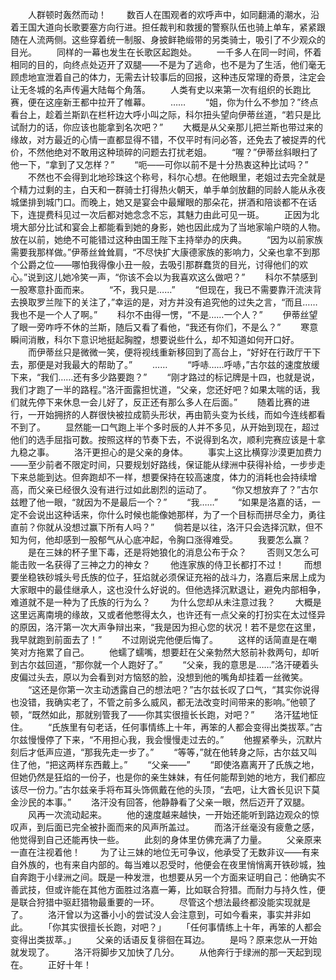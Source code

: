 　　人群顿时轰然而动！
　　数百人在围观者的欢呼声中，如同翻涌的潮水，沿着王国大道向长歌要塞方向行进。担任裁判和救援的警察队伍也骑上单车，紧紧跟随在人流两侧。这些穿着统一制服、身披鲜艳缎带的另类骑士，吸引了不少观众的目光。
　　同样的一幕也发生在长歌区起跑处。
　　一千多人在同一时间，怀着相同的目的，向终点处迈开了双腿——不是为了逃命，也不是为了生活，他们毫无顾虑地宣泄着自己的体力，无需去计较事后的回报，这种违反常理的奇景，注定会让无冬城的名声传遍大陆每个角落。
　　人类有史以来第一次有组织的长跑比赛，便在这座新王都中拉开了帷幕。
　　……
　　“姐，你为什么不参加？”终点看台上，趁着兰斯趴在栏杆边大呼小叫之际，科尔扭头望向伊蒂丝道，“若只是比试耐力的话，你应该也能拿到名次吧？”
　　大概是从父亲那儿把兰斯也带过来的缘故，对方最近的心情一直都显得不错，不仅平时有问必答，还免去了被捉弄的代价，不然他绝对不敢用这种琐碎的问题去打扰老姐。
　　“喔？”伊蒂丝斜眼扫了他一下，“拿到了又怎样？”
　　“呃——可你以前不是十分热衷这种比试吗？”
　　不然也不会得到北地珍珠这个称号，科尔心想。在他眼里，老姐过去完全就是个精力过剩的主，白天和一群骑士打得热火朝天，单手单剑放翻的同龄人能从永夜城堡排到城门口。而晚上，她又是宴会中最耀眼的那朵花，拼酒和陪谈都不在话下，连提费科见过一次后都对她念念不忘，其魅力由此可见一斑。
　　正因为北境大部分比试和宴会上都能看到她的身影，她也因此成为了当地家喻户晓的人物。放在以前，她绝不可能错过这种由国王陛下主持举办的庆典。
　　“因为以前家族需要我那样做。”伊蒂丝耸耸肩，“不尽快扩大康德家族的影响力，父亲也拿不到那个公爵之位——哪怕我得像小丑一般，去吸引那群蠢货的目光，讨得他们的欢心。”说到这儿她冷笑一声，“你该不会以为我喜欢这么做吧？”
　　科尔不禁感到一股寒意扑面而来。
　　“不，我只是……”
　　“但现在，我已不需要靠汗流浃背去换取罗兰陛下的关注了，”幸运的是，对方并没有追究他的过失之言，“而且……我也不是一个人了啊。”
　　科尔不由得一愣，“不是……一个人？”
　　伊蒂丝望了眼一旁咋呼不休的兰斯，随后又看了看他，“我还有你们，不是么？”
　　寒意瞬间消散，科尔下意识地挺起胸膛，想要说些什么，却不知道如何开口好。
　　而伊蒂丝只是微微一笑，便将视线重新移回到了高台上，“好好在行政厅干下去，那便是对我最大的帮助了。”
　　……
　　“呼哧……呼哧，”古尔兹的速度放缓下来，“我们……还有多少路要跑？”
　　“刚才路过的标记牌是十四，也就是说，我们才跑了一半的路程。”洛汗面露担忧道，“父亲，您还好吧？如果太喘的话，我们就先停下来休息一会儿好了，反正还有那么多人在后面。”
　　随着比赛的进行，一开始拥挤的人群很快被拉成箭头形状，再由箭头变为长线，而如今连线都看不到了。
　　显然能一口气跑上半个多时辰的人并不多见，从开始到现在，超过他们的选手屈指可数。按照这样的节奏下去，不说得到名次，顺利完赛应该是十拿九稳之事。
　　洛汗更担心的是父亲的身体。
　　事实上这比横穿沙漠更加费力——至少前者不限定时间，只要规划好路线，保证能从绿洲中获得补给，一步步走下来总能到达。但奔跑却不一样，想要保持在较高速度，体力的消耗也会持续增高，而父亲已经很久没有进行过如此剧烈的运动了。
　　“你又想放弃了？”古尔兹瞪了他一眼，“就因为不是最后一个？”
　　“我……”
　　“如果是洛嘉的话，一定不会说出这种话来，你什么时候也能像她那样，为了一个目标而拼尽全力，勇往直前？你就从没想过赢下所有人吗？”
　　倘若是以往，洛汗只会选择沉默，但不知为何，他却感到一股郁气从心底冲起，令胸口涨得难受。
　　我要怎么赢？
　　是在三妹的杯子里下毒，还是将她狼化的消息公布于众？
　　否则又怎么可能击败一名获得了三神之力的神女？
　　他连家族的侍卫长都打不过！
　　而想要坐稳铁砂城头号氏族的位子，狂焰就必须保证充裕的战斗力，洛嘉后来居上成为大家眼中的最佳继承人，这也没什么好说的。但他选择沉默退让，避免内部相争，难道就不是一种为了氏族的行为么？
　　为什么您却从未注意过我？
　　大概是这里远离南境的缘故，又或者他憋得太久，也许还有一点父亲的打扮实在太过怪异的原因，洛汗第一次大声争辩出来，“我是因为担心您的状况！若不是您在这里，我早就跑到前面去了！”
　　不过刚说完他便后悔了。
　　这样的话简直是在嘲笑对方拖累了自己。
　　他蠕了蠕嘴，想要赶在父亲勃然大怒前补救两句，却听到古尔兹回道，“那你就一个人跑好了。”
　　“父亲，我的意思是……”洛汗硬着头皮偏过头去，原以为会看到对方恼怒的脸，没想到他的嘴角却挂着一丝微笑。
　　“这还是你第一次主动透露自己的想法吧？”古尔兹长叹了口气，“其实你说得也没错，我确实老了，不管之前多么威风，都无法改变时间带来的影响。”他顿了顿，“既然如此，那就别管我了——你其实很擅长长跑，对吧？”
　　洛汗猛地怔住。
　　“氏族里有句老话，任何事情练上十年，再笨的人都会变得出类拔萃。”古尔兹慢慢停了下来，“不用担心我，我会慢慢走过去的。”
　　他握紧拳头，沉默片刻后才低声应道，“那我先走一步了。”
　　“等等，”就在他转身之际，古尔兹又叫住了他，“把这两样东西戴上。”
　　“父亲——”
　　“即使洛嘉离开了氏族之地，但她仍然是狂焰的一份子，也是你的亲生妹妹，有任何能帮到她的地方，我们都应该尽一份力。”古尔兹亲手将布耳头饰佩戴在他的头顶，“去吧，让大酋长见识下莫金沙民的本事。”
　　洛汗没有回答，他静静看了父亲一眼，然后迈开了双腿。
　　风再一次流动起来。
　　他的速度越来越快，一开始还能听到路边观众的惊叹声，到后面已完全被扑面而来的风声所盖过。
　　而洛汗丝毫没有疲惫之感，他觉得到自己还能再快一些。
　　此刻的身体里仿佛充满了力量。
　　父亲原来一直在注视着他！
　　为了让三妹的地位无可争议，他承受了无数非议——有来自外族的，也有来自内部的。每当难以忍受时，他便会在夜里悄悄离开铁砂城，独自奔跑于小绿洲之间。既是一种发泄，也想要从另一个方面来证明自己：他确实不善武技，但或许能在其他方面胜过洛嘉一筹，比如联合狩猎。而耐力与持久性，便是联合狩猎中驱赶猎物最重要的一环。
　　尽管这个想法最终都没能实现就是了。
　　洛汗曾以为这番小小的尝试没人会注意到，可如今看来，事实并非如此。
　　「你其实很擅长长跑，对吧？」
　　「任何事情练上十年，再笨的人都会变得出类拔萃。」
　　父亲的话语反复徘徊在耳边。
　　是吗？原来您从一开始就发现了。
　　洛汗将脚步又加快了几分。
　　从他奔行于绿洲的那一天起到现在。
　　正好十年！